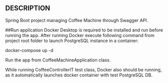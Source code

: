## DESCRIPTION
Spring Boot project managing Coffee Machine through Swagger API.

##Run application
Docker Desktop is required to be installed and run before running the app.
After running Docker execute following command from project root folder 
to launch PostgreSQL instance in a container:

docker-compose up -d

Run the app from CoffeeMachineApplication class.

While running CoffeeControllerIT test class, Docker also should be running,
as it automatically launches docker container with test PostgreSQL DB.